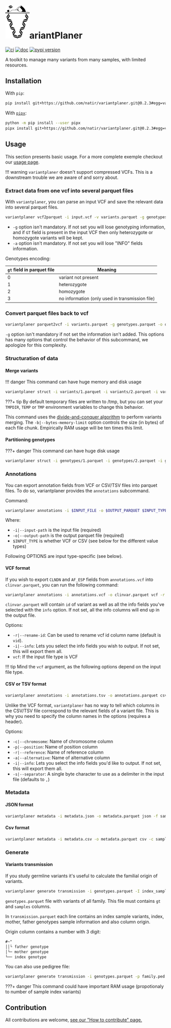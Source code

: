 # <img src="docs/logo.svg" alt="variantplaner logo" width="15%">ariantPlaner


[![ci](https://github.com/natir/variantplaner/actions/workflows/ci.yml/badge.svg)](https://github.com/natir/variantplaner/actions/workflows/ci.yml)
[![doc](https://img.shields.io/badge/docs-mkdocs%20material-blue.svg?style=flat)](https://natir.github.io/variantplaner/)
[![pypi version](https://img.shields.io/pypi/v/variantplaner.svg)](https://pypi.org/project/variantplaner/)

A toolkit to manage many variants from many samples, with limited resources.

## Installation

With `pip`:

```bash
pip install git+https://github.com/natir/variantplaner.git@0.2.3#egg=variantplaner
```

With [`pipx`](https://github.com/pipxproject/pipx):


```bash
python -m pip install --user pipx
pipx install git+https://github.com/natir/variantplaner.git@0.2.3#egg=variantplaner
```

## Usage

This section presents basic usage. For a more complete exemple checkout our [usage page](https://natir.github.io/variantplaner/usage/).

!!! warning
    `variantplaner` doesn't support compressed VCFs. This is a downstream trouble we are aware of and sorry about.

### Extract data from one vcf into several parquet files

With `variantplaner`, you can parse an input VCF and save the relevant data into several parquet files.

```bash
variantplaner vcf2parquet -i input.vcf -v variants.parquet -g genotypes.parquet -a annotations.parquet
```

- `-g` option isn't mandatory. If not set you will lose genotyping information, and if `GT` field is present in the input VCF then only heterozygote or homozygote variants will be kept.
- `-a` option isn't mandatory. If not set you will lose "INFO" fields information.


Genotypes encoding:

| `gt` field in parquet file | Meaning                                         |
| -------------------------- | ----------------------------------------------- |
| 0                          | variant not present                             |
| 1                          | heterozygote                                    |
| 2                          | homozygote                                      |
| 3                          | no information (only used in transmission file) |

### Convert parquet files back to vcf

```bash
variantplaner parquet2vcf -i variants.parquet -g genotypes.parquet -o output.vcf
```

`-g` option isn't mandatory if not set the information isn't added.
This options has many options that control the behavior of this subcommand, we apologize for this complexity.

### Structuration of data

#### Merge variants

!!! danger
    This command can have huge memory and disk usage

```bash
variantplaner struct -i variants/1.parquet -i variants/2.parquet -i variants/3.parquet … -i variants/n.parquet variants -o variants.parquet
```

???+ tip
    By default temporary files are written to /tmp, but you can set your `TMPDIR`, `TEMP` or `TMP` environment variables to change this behavior.

This command uses the [divide-and-conquer algorithm](https://en.wikipedia.org/wiki/Divide-and-conquer_algorithm) to perform variants merging. The `-b|--bytes-memory-limit` option controls the size (in bytes) of each file chunk. Empirically RAM usage will be ten times this limit.

#### Partitioning genotypes

???+ danger
    This command can have huge disk usage

```bash
variantplaner struct -i genotypes/1.parquet -i genotypes/2.parquet -i genotypes/3.parquet … -i genotypes/n.parquet genotypes -p partition_prefix/
```

### Annotations

You can export annotation fields from VCF or CSV/TSV files into parquet files.
To do so, variantplaner provides the `annotations` subcommand.

Command:
```bash
variantplaner annotations -i $INPUT_FILE -o $OUTPUT_PARQUET $INPUT_TYPE [OPTIONS...]
```

Where:

- `-i|--input-path` is the input file (required)
- `-o|--output-path` is the output parquet file (required)
- `$INPUT_TYPE` is whether VCF or CSV (see below for the different value types)

Following OPTIONS are input type-specific (see below).

#### VCF format

If you wish to export `CLNDN` and `AF_ESP` fields from `annotations.vcf` into `clinvar.parquet`, you can run the following command:

```bash
variantplaner annotations -i annotations.vcf -o clinvar.parquet vcf -r annot_id --info CLNDN --info AF_ESP
```

`clinvar.parquet` will contain `id` of variant as well as all the info fields you've selected with the `info` option.
If not set, all the info columns will end up in the output file.

Options:

- `-r|--rename-id`: Can be used to rename vcf id column name (default is `vid`).
- `-i|--info`: Lets you select the info fields you wish to output. If not set, this will export them all.
- `vcf`: If the input file type is VCF

!!! tip
    Mind the `vcf` argument, as the following options depend on the input file type.

#### CSV or TSV format

```bash
variantplaner annotations -i annotations.tsv -o annotations.parquet csv -c chr -p pos -r ref -a alt -s$'\t' --info CLNDN --info AF_ESP
```

Unlike the VCF format, `variantplaner` has no way to tell which columns in the CSV/TSV file correspond to the relevant fields of a variant file.
This is why you need to specify the column names in the options (requires a header).

Options:

- `-c|--chromosome`: Name of chromosome column
- `-p|--position`: Name of position column
- `-r|--reference`: Name of reference column
- `-a|--alternative`: Name of alternative column
- `-i|--info`: Lets you select the info fields you'd like to output. If not set, this will export them all.
- `-s|--separator`: A single byte character to use as a delimiter in the input file (defaults to `,`)

### Metadata

#### JSON format

```bash
variantplaner metadata -i metadata.json -o metadata.parquet json -f sample -f link -f kindex
```

#### Csv format

```bash
variantplaner metadata -i metadata.csv -o metadata.parquet csv -c sample -c link -c kindex
```

### Generate

#### Variants transmission

If you study germline variants it's useful to calculate the familial origin of variants.

```bash
variantplaner generate transmission -i genotypes.parquet -I index_sample_name -m mother_sample_name -f father_sample_name -t transmission.parquet
```

`genotypes.parquet` file with variants of all family. This file must contains `gt` and `samples` columns.

In `transmission.parquet` each line contains an index sample variants, index, mother, father genotypes sample information and also column origin.

Origin column contains a number with 3 digit:
```
#~"
││└ father genotype
│└─ mother genotype
└── index genotype
```

You can also use pedigree file:

```bash
variantplaner generate transmission -i genotypes.parquet -p family.ped -t transmission.parquet
```

???+ danger
	This command could have important RAM usage (propotionaly to number of sample index variants)

## Contribution

All contributions are welcome, [see our "How to contribute" page.](https://natir.github.io/variantplaner/contributing/)
